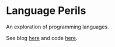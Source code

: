 Language Perils
===============

An exploration of programming languages.

See blog [here](http://ncreep.github.io/language_perils) and code [here](https://github.com/ncreep/language_perils).